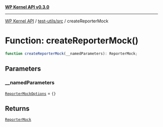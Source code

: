 [**WP Kernel API v0.3.0**](../../../README.md)

---

[WP Kernel API](../../../README.md) / [test-utils/src](../README.md) / createReporterMock

# Function: createReporterMock()

```ts
function createReporterMock(__namedParameters): ReporterMock;
```

## Parameters

### \_\_namedParameters

[`ReporterMockOptions`](../interfaces/ReporterMockOptions.md) = `{}`

## Returns

[`ReporterMock`](../type-aliases/ReporterMock.md)
